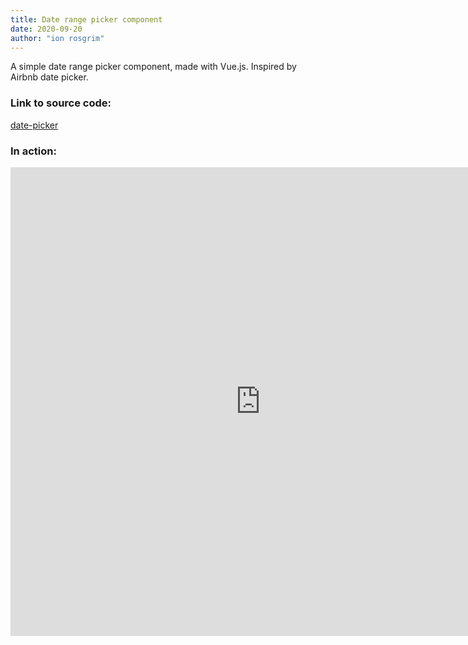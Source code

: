 ```yaml
---
title: Date range picker component
date: 2020-09-20
author: "ion rosgrim"
---
```


A simple date range picker component, made with Vue.js. Inspired by Airbnb date picker.

### Link to source code:

[date-picker](https://github.com/irosgrim/date-picker)

### In action:

<iframe src="https://irosgrim.github.io/date-picker/dist/" frameborder="0" width="800" height="750"></iframe>

